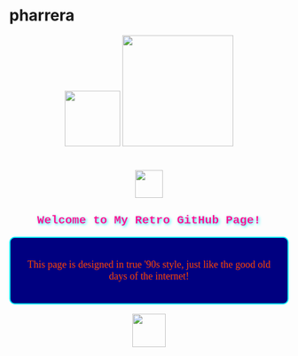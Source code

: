 # pharrera
<div align="center">
  <img height="100" src="https://stryvemarketing.com/wp-content/uploads/2016/04/welcome.gif"  />
   <img height="200" src="https://img1.picmix.com/output/stamp/normal/8/3/4/2/2432438_48352.gif"  />
</div>

###

<br clear="both">

<div align="center">
  <img height="50" src="https://web.archive.org/web/20090903025330/http://geocities.com/sagun_0204/computer002.gif"  />
</div>

###

<!-- Retro Style Header -->
<h2 align="center" style="font-family: 'Courier New', monospace; color: #FF1493; text-shadow: 2px 2px 5px rgba(0, 255, 255, 0.8);">Welcome to My Retro GitHub Page!</h2>

<!-- Neon Border Effect -->
<div style="border: 2px solid #00FFFF; padding: 20px; background-color: #000080; border-radius: 10px; text-align: center;">
  <p style="color: #FF4500; font-family: 'Comic Sans MS', cursive; font-size: 18px;">
    This page is designed in true '90s style, just like the good old days of the internet!
  </p>
</div>

<br>

<!-- Pixelated Footer -->
<div align="center">
  <img height="60" src="https://web.archive.org/web/20090605185945/http://www.pixeljoint.com/files/icons/misc/pixelated_sign_animated.gif" />
</div>

###
